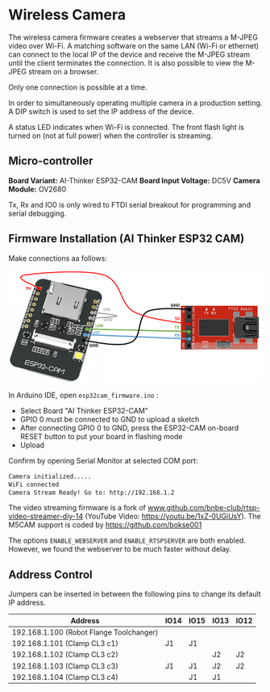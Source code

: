 # Wireless Camera

The wireless camera firmware creates a webserver that streams a M-JPEG video over Wi-Fi. A matching software on the same LAN  (Wi-Fi or ethernet) can connect to the local IP of the device and receive the M-JPEG stream until the client terminates the connection. It is also possible to view the M-JPEG stream on a browser.

Only one connection is possible at a time.

In order to simultaneously operating multiple camera in a production setting. A DIP switch is used to set the IP address of the device. 

A status LED indicates when Wi-Fi is connected. The front flash light is turned on (not at full power) when the controller is streaming.



## Micro-controller

**Board Variant:** AI-Thinker ESP32-CAM 
**Board Input Voltage:** DC5V
**Camera Module:**  OV2680

Tx, Rx and IO0 is only wired to FTDI serial breakout for programming and serial debugging.

## Firmware Installation (AI Thinker ESP32 CAM)

Make connections aa follows:

![ESP32-CAM-FTDI-programmer-5V-supply](hardware_specs/ESP32-CAM-FTDI-programmer-5V-supply.png)

In Arduino IDE, open `esp32cam_firmware.ino` : 

   - Select Board "AI Thinker ESP32-CAM"
   - GPIO 0 must be connected to GND to upload a sketch
   - After connecting GPIO 0 to GND, press the ESP32-CAM on-board RESET button to put your board in flashing mode
   - Upload



Confirm by opening Serial Monitor at selected COM port: 

```
Camera initialized.....
WiFi connected
Camera Stream Ready! Go to: http://192.168.1.2
```



The video streaming firmware is a fork of www.github.com/bnbe-club/rtsp-video-streamer-diy-14 (YouTube Video: https://youtu.be/1xZ-0UGiUsY). The M5CAM support is coded by https://github.com/bokse001 

The options `ENABLE_WEBSERVER` and `ENABLE_RTSPSERVER` are both enabled. However, we found the webserver to be much faster without delay.



## Address Control

Jumpers can be inserted in between the following pins to change its default IP address.

| Address                                  | IO14 | IO15 | IO13 | IO12 |
| ---------------------------------------- | ---- | ---- | ---- | ---- |
| 192.168.1.100 (Robot Flange Toolchanger) |      |      |      |      |
| 192.168.1.101 (Clamp CL3 c1)             | J1   | J1   |      |      |
| 192.168.1.102 (Clamp CL3 c2)             |      |      | J2   | J2   |
| 192.168.1.103 (Clamp CL3 c3)             | J1   | J1   | J2   | J2   |
| 192.168.1.104 (Clamp CL3 c4)             |      | J1   | J1   |      |

